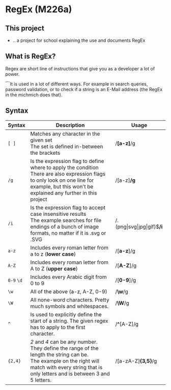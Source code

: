 # RegEx (M226a)

## This project

- .. a project for school explaining the use and documents RegEx

## What is RegEx?

Regex are short line of instructions that give you as a developer a lot of power.

<img src="https://images-cdn.9gag.com/photo/aGdNNK5_700b.jpg" alt="Meme" style="zoom:25%; float:left;" />

It is used in a lot of different ways. For example in search queries, password validation, or to check if a string is an E-Mail address (the RegEx in the michmich does that).

## Syntax

| Syntax             | Description                                                  | Usage                          |
| ------------------ | ------------------------------------------------------------ | ------------------------------ |
| ```[ ]```          | Matches any character in the given set<br />The set is defined in-between the brackets | /**[**a-z**]**/g               |
| ```/g```           | Is the expression flag to define where to apply the condition<br />There are also expression flags to only look on one line for example, but this won't be explained any further in this project | /[a-z]**/g**                   |
| ```/i```           | Is the expression flag to accept case insensitive results <br/> The example searches for file endings of a bunch of image formats, no matter if it is .svg or .SVG | /\.(png\|svg\|jpg\|gif)$**/i** |
| ```a-z```          | Includes every roman letter from a to z (**lower case**)     | /[**a-z**]/g                   |
| ```A-Z```          | Includes every roman letter from A to Z (**upper case**)     | /[**A-Z**]/g                   |
| ```0-9``` ```\d``` | Includes every Arabic digit from 0 to 9                      | /[**0-9**]/g                   |
| ```\w```           | All of the above (a-z, A-Z, 0-9)                             | /**\w**/g                      |
| ```\W```           | All none-word characters. Pretty much symbols and whitespaces. | /**\W**/g                      |
| ```^```            | Is used to explicitly define the start of a string. The given regex has to apply to the first character. | /**^**[A-Z]/g                  |
| ```{2,4}```        | *2* and *4* can be any number. They define the range of the length the string can be.<br />The example on the right will match with every string that is only letters and is between 3 and 5 letters. | /[a-zA-Z]**{3,5}**/g           |
